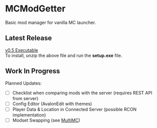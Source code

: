 # MCModGetter
Basic mod manager for vanilla MC launcher.

## Latest Release
[v0.5 Executable](https://github.com/jaywha/MCModGetter/releases/download/v0.5/MCModGetter.exe)  
To install, unzip the above file and run the **setup.exe** file.  

## Work In Progress
Planned Updates:
- [ ] Checklist when comparing mods with the server (requires REST API from server)
- [ ] Config Editor (AvalonEdit with themes)
- [ ] Player Data & Location in Connected Server (possible RCON implementation)
- [ ] Modset Swapping (see [MultiMC](https://multimc.org/))
